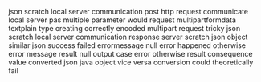 json scratch local server communication post http request communicate local server pas multiple parameter would request multipartformdata textplain type creating correctly encoded multipart request tricky json scratch local server communication response server scratch json object similar json success failed errormessage null error happened otherwise error message result null output case error otherwise result consequence value converted json java object vice versa conversion could theoretically fail